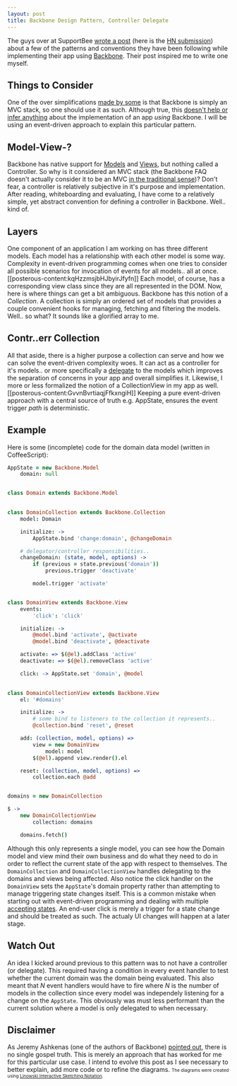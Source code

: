 ```yaml
---
layout: post
title: Backbone Design Pattern, Controller Delegate
---
```

The guys over at SupportBee <a href="http://devblog.supportbee.com/2011/07/29/backbone-js-tips-lessons-from-the-trenches/">wrote a post</a> (here is the <a href="http://news.ycombinator.com/item?id=2820813">HN submission</a>) about a few of the patterns and conventions they have been following while implementing their app using <a href="http://documentcloud.github.com/backbone/">Backbone</a>. Their post inspired me to write one myself.
## Things to Consider
One of the over simplifications <a href="http://news.ycombinator.com/item?id=2820989">made by some</a> is that Backbone is simply an MVC stack, so one should use it as such. Although true, this <a href="http://news.ycombinator.com/item?id=2821082">doesn't help or infer anything</a> about the implementation of an app _using_ Backbone. I will be using an event-driven approach to explain this particular pattern.
## Model-View-?
Backbone has native support for <a href="http://documentcloud.github.com/backbone/#Model">Models</a> and <a href="http://documentcloud.github.com/backbone/#View">Views</a>, but nothing called a Controller. So why is it considered an MVC stack (the Backbone FAQ doesn't actually consider it to be an MVC <a href="http://documentcloud.github.com/backbone/#FAQ-mvc">in the traditional sense</a>)? Don't fear, a controller is relatively subjective in it's purpose and implementation. After reading, whiteboarding and evaluating, I have come to a relatively simple, yet abstract convention for defining a controller in Backbone. Well.. kind of.
## Layers
One component of an application I am working on has three different models. Each model has a relationship with each other model is some way. Complexity in event-driven programming comes when one tries to consider all possible scenarios for invocation of events for all models.. all at once.
[[posterous-content:kqHzzmsjbHJbyirJfyfn]]
Each model, of course, has a corresponding view class since they are all represented in the DOM. Now, here is where things can get a bit ambiguous. Backbone has this notion of a _Collection_. A collection is simply an ordered set of models that provides a couple convenient hooks for managing, fetching and filtering the models. Well.. so what? It sounds like a glorified array to me.
## Contr..err Collection
All that aside, there is a higher purpose a collection can serve and how we can solve the event-driven complexity woes. It can act as a controller for it's models.. or more specifically a <a href="http://en.wikipedia.org/wiki/Delegation_(programming)">delegate</a> to the models which improves the separation of concerns in your app and overall simplifies it. Likewise, I more or less formalized the notion of a CollectionView in my app as well.
[[posterous-content:GvvnBvrtiaqjFfkxngiH]]
Keeping a pure event-driven approach with a central source of truth e.g. AppState, ensures the event trigger _path_ is deterministic.
## Example
Here is some (incomplete) code for the domain data model (written in CoffeeScript):
```coffeescript
AppState = new Backbone.Model
    domain: null


class Domain extends Backbone.Model
    

class DomainCollection extends Backbone.Collection
    model: Domain

    initialize: ->
        AppState.bind 'change:domain', @changeDomain

    # delegator/controller responsibilities..
    changeDomain: (state, model, options) ->
        if (previous = state.previous('domain'))
            previous.trigger 'deactivate'

        model.trigger 'activate'


class DomainView extends Backbone.View
    events:
        'click': 'click'

    initialize: ->
        @model.bind 'activate', @activate
        @model.bind 'deactivate', @deactivate

    activate: => $(@el).addClass 'active'
    deactivate: => $(@el).removeClass 'active'

    click: -> AppState.set 'domain', @model
    

class DomainCollectionView extends Backbone.View
    el: '#domains'

    initialize: ->
        # some bind to listeners to the collection it represents..
        @collection.bind 'reset', @reset

    add: (collection, model, options) =>
        view = new DomainView
            model: model
        $(@el).append view.render().el

    reset: (collection, model, options) =>
        collection.each @add


domains = new DomainCollection

$ ->
    new DomainCollectionView
        collection: domains

    domains.fetch()
```

Although this only represents a single model, you can see how the Domain model and view mind their own business and do what they need to do in order to reflect the current state of the app with respect to themselves. The ``DomainCollection`` and ``DomainCollectionView`` handles delegating to the domains and views being affected.
Also notice the click handler on the ``DomainView`` sets the ``AppState``'s domain property rather than attempting to manage triggering state changes itself. This is a common mistake when starting out with event-driven programming and dealing with multiple <a href="http://en.wikipedia.org/wiki/Accepting_state#Acceptors_and_recognizers">accepting states</a>. An end-user click is merely a trigger for a state change and should be treated as such. The actualy UI changes will happen at a later stage.
## Watch Out
An idea I kicked around previous to this pattern was to not have a controller (or delegate). This required having a condition in every event handler to test whether the current domain was the domain being evaluated. This also meant that _N_ event handlers would have to fire where _N_ is the number of models in the collection since every model was independely listening for a change on the ``AppState``. This obviously was must less performant than the current solution where a model is only delegated to when necessary.
## Disclaimer
As Jeremy Ashkenas (one of the authors of Backbone) <a href="http://news.ycombinator.com/item?id=2821780">pointed out</a>, there is no single gospel truth. This is merely an approach that has worked for me for this particular use case. I intend to evolve this post as I see necessary to better explain, add more code or to refine the diagrams.
<span style="font-size: x-small;">The diagrams were created using <a href="http://www.linowski.ca/sketching">Linowski Interactive Sketching Notation</a>.
